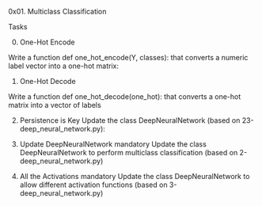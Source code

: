 0x01. Multiclass Classification

Tasks

0. One-Hot Encode

Write a function def one_hot_encode(Y, classes): that converts a numeric label vector into a one-hot matrix:

 1. One-Hot Decode

Write a function def one_hot_decode(one_hot): that converts a one-hot matrix into a vector of labels

 2. Persistence is Key
Update the class DeepNeuralNetwork (based on 23-deep_neural_network.py):

 3. Update DeepNeuralNetwork mandatory
Update the class DeepNeuralNetwork to perform multiclass classification (based on 2-deep_neural_network.py)

 4. All the Activations mandatory
Update the class DeepNeuralNetwork to allow different activation functions (based on 3-deep_neural_network.py)
